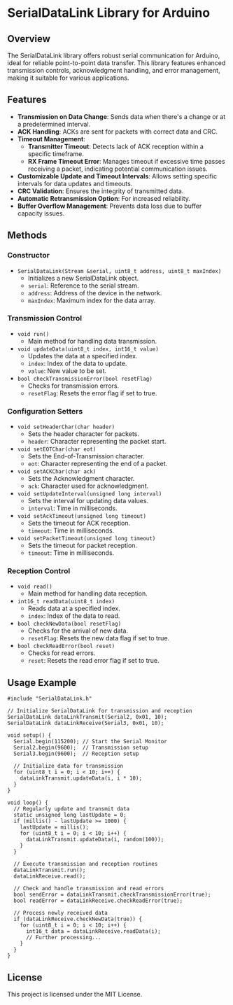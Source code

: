 # SerialDataLink Library for Arduino

## Overview
The SerialDataLink library offers robust serial communication for Arduino, ideal for reliable point-to-point data transfer. This library features enhanced transmission controls, acknowledgment handling, and error management, making it suitable for various applications.

## Features
- **Transmission on Data Change**: Sends data when there's a change or at a predetermined interval.
- **ACK Handling**: ACKs are sent for packets with correct data and CRC.
- **Timeout Management**: 
  - **Transmitter Timeout**: Detects lack of ACK reception within a specific timeframe.
  - **RX Frame Timeout Error**: Manages timeout if excessive time passes receiving a packet, indicating potential communication issues.
- **Customizable Update and Timeout Intervals**: Allows setting specific intervals for data updates and timeouts.
- **CRC Validation**: Ensures the integrity of transmitted data.
- **Automatic Retransmission Option**: For increased reliability.
- **Buffer Overflow Management**: Prevents data loss due to buffer capacity issues.

## Methods

### Constructor
- `SerialDataLink(Stream &serial, uint8_t address, uint8_t maxIndex)`
  - Initializes a new SerialDataLink object.
  - `serial`: Reference to the serial stream.
  - `address`: Address of the device in the network.
  - `maxIndex`: Maximum index for the data array.

### Transmission Control
- `void run()`
  - Main method for handling data transmission.
- `void updateData(uint8_t index, int16_t value)`
  - Updates the data at a specified index.
  - `index`: Index of the data to update.
  - `value`: New value to be set.
- `bool checkTransmissionError(bool resetFlag)`
  - Checks for transmission errors.
  - `resetFlag`: Resets the error flag if set to true.

### Configuration Setters
- `void setHeaderChar(char header)`
  - Sets the header character for packets.
  - `header`: Character representing the packet start.
- `void setEOTChar(char eot)`
  - Sets the End-of-Transmission character.
  - `eot`: Character representing the end of a packet.
- `void setACKChar(char ack)`
  - Sets the Acknowledgment character.
  - `ack`: Character used for acknowledgment.
- `void setUpdateInterval(unsigned long interval)`
  - Sets the interval for updating data values.
  - `interval`: Time in milliseconds.
- `void setAckTimeout(unsigned long timeout)`
  - Sets the timeout for ACK reception.
  - `timeout`: Time in milliseconds.
- `void setPacketTimeout(unsigned long timeout)`
  - Sets the timeout for packet reception.
  - `timeout`: Time in milliseconds.

### Reception Control
- `void read()`
  - Main method for handling data reception.
- `int16_t readData(uint8_t index)`
  - Reads data at a specified index.
  - `index`: Index of the data to read.
- `bool checkNewData(bool resetFlag)`
  - Checks for the arrival of new data.
  - `resetFlag`: Resets the new data flag if set to true.
- `bool checkReadError(bool reset)`
  - Checks for read errors.
  - `reset`: Resets the read error flag if set to true.



## Usage Example
```
#include "SerialDataLink.h"

// Initialize SerialDataLink for transmission and reception
SerialDataLink dataLinkTransmit(Serial2, 0x01, 10);
SerialDataLink dataLinkReceive(Serial3, 0x01, 10);

void setup() {
  Serial.begin(115200); // Start the Serial Monitor
  Serial2.begin(9600);  // Transmission setup
  Serial3.begin(9600);  // Reception setup

  // Initialize data for transmission
  for (uint8_t i = 0; i < 10; i++) {
    dataLinkTransmit.updateData(i, i * 10);
  }
}

void loop() {
  // Regularly update and transmit data
  static unsigned long lastUpdate = 0;
  if (millis() - lastUpdate >= 1000) {
    lastUpdate = millis();
    for (uint8_t i = 0; i < 10; i++) {
      dataLinkTransmit.updateData(i, random(100));
    }
  }

  // Execute transmission and reception routines
  dataLinkTransmit.run();
  dataLinkReceive.read();

  // Check and handle transmission and read errors
  bool sendError = dataLinkTransmit.checkTransmissionError(true);
  bool readError = dataLinkReceive.checkReadError(true);

  // Process newly received data
  if (dataLinkReceive.checkNewData(true)) {
    for (uint8_t i = 0; i < 10; i++) {
      int16_t data = dataLinkReceive.readData(i);
      // Further processing...
    }
  }
}
```



## License
This project is licensed under the MIT License.
